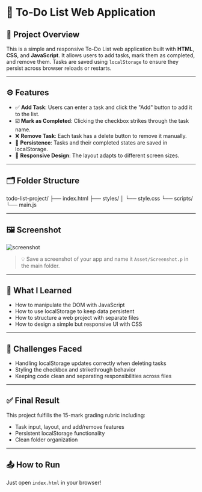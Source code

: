 # 📝 To-Do List Web Application

## 📌 Project Overview
This is a simple and responsive To-Do List web application built with **HTML**, **CSS**, and **JavaScript**. It allows users to add tasks, mark them as completed, and remove them. Tasks are saved using `localStorage` to ensure they persist across browser reloads or restarts.

---

## ⚙️ Features
- ✅ **Add Task**: Users can enter a task and click the "Add" button to add it to the list.
- ☑️ **Mark as Completed**: Clicking the checkbox strikes through the task name.
- ❌ **Remove Task**: Each task has a delete button to remove it manually.
- 💾 **Persistence**: Tasks and their completed states are saved in localStorage.
- 🧩 **Responsive Design**: The layout adapts to different screen sizes.

---

## 🗂️ Folder Structure

todo-list-project/
├── index.html 
├── styles/
│ └── style.css 
└── scripts/
└── main.js 

---

## 🖼️ Screenshot

![screenshot](Asset/Screenshot.png)

> 💡 Save a screenshot of your app and name it `Asset/Screenshot.p` in the main folder.

---

## 🧠 What I Learned

- How to manipulate the DOM with JavaScript
- How to use localStorage to keep data persistent
- How to structure a web project with separate files
- How to design a simple but responsive UI with CSS

---

## 🧪 Challenges Faced

- Handling localStorage updates correctly when deleting tasks
- Styling the checkbox and strikethrough behavior
- Keeping code clean and separating responsibilities across files

---

## ✅ Final Result

This project fulfills the 15-mark grading rubric including:
- Task input, layout, and add/remove features
- Persistent localStorage functionality
- Clean folder organization

---

## 📤 How to Run

Just open `index.html` in your browser!

